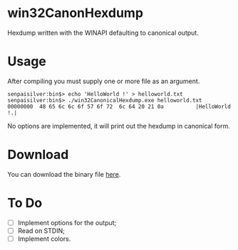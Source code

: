 win32CanonHexdump
=================

Hexdump written with the WINAPI defaulting to canonical output.

Usage
=====

After compiling you must supply one or more file as an argument.

	senpaisilver:bin$> echo 'HelloWorld !' > helloworld.txt
	senpaisilver:bin$> ./win32CanonicalHexdump.exe helloworld.txt
	00000000  48 65 6c 6c 6f 57 6f 72  6c 64 20 21 0a          |HelloWorld !.|

No options are implemented, it will print out the hexdump in canonical form.

Download
========

You can download the binary file [here](https://github.com/SenpaiSilver/win32CanonHexdump/raw/master/bin/win32CanonicalHexdump.exe).

To Do
=====

- [ ] Implement options for the output;
- [ ] Read on STDIN;
- [ ] Implement colors.